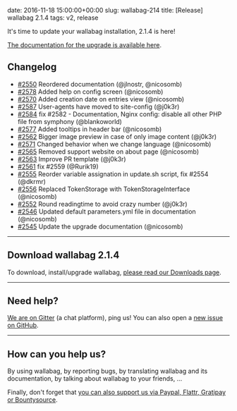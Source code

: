 date: 2016-11-18 15:00:00+00:00
slug: wallabag-214
title: [Release] wallabag 2.1.4
tags: v2, release

It's time to update your wallabag installation, 2.1.4 is here!

[The documentation for the upgrade is available here](http://doc.wallabag.org/en/master/user/upgrade.html).  

## Changelog

- [#2550](https://github.com/wallabag/wallabag/pull/2550) Reordered documentation (@jlnostr, @nicosomb)
- [#2578](https://github.com/wallabag/wallabag/pull/2578) Added help on config screen (@nicosomb)
- [#2570](https://github.com/wallabag/wallabag/pull/2570) Added creation date on entries view (@nicosomb)
- [#2587](https://github.com/wallabag/wallabag/pull/2587) User-agents have moved to site-config (@j0k3r)
- [#2584](https://github.com/wallabag/wallabag/pull/2584) fix #2582 - Documentation, Nginx config: disable all other PHP file from symphony (@blankoworld)
- [#2577](https://github.com/wallabag/wallabag/pull/2577) Added tooltips in header bar (@nicosomb)
- [#2562](https://github.com/wallabag/wallabag/pull/2562) Bigger image preview in case of only image content (@j0k3r)
- [#2571](https://github.com/wallabag/wallabag/pull/2571) Changed behavior when we change language (@nicosomb)
- [#2565](https://github.com/wallabag/wallabag/pull/2565) Removed support website on about page (@nicosomb)
- [#2563](https://github.com/wallabag/wallabag/pull/2563) Improve PR template (@j0k3r)
- [#2561](https://github.com/wallabag/wallabag/pull/2561) fix #2559 (@Rurik19)
- [#2555](https://github.com/wallabag/wallabag/pull/2555) Reorder variable assignation in update.sh script, fix #2554 (@dkrmr)
- [#2556](https://github.com/wallabag/wallabag/pull/2556) Replaced TokenStorage with TokenStorageInterface (@nicosomb)
- [#2552](https://github.com/wallabag/wallabag/pull/2552) Round readingtime to avoid crazy number (@j0k3r)
- [#2546](https://github.com/wallabag/wallabag/pull/2546) Updated default parameters.yml file in documentation (@nicosomb)
- [#2545](https://github.com/wallabag/wallabag/pull/2545) Update the upgrade documentation (@nicosomb)

<hr />

## Download wallabag 2.1.4

To download, install/upgrade wallabag, [please read our Downloads page](https://www.wallabag.org/pages/download-wallabag.html).

<hr />

## Need help?

[We are on Gitter](https://gitter.im/wallabag/wallabag) (a chat platform), ping us! You can also open a [new issue on GitHub](https://github.com/wallabag/wallabag/issues/new).

<hr />

## How can you help us?

By using wallabag, by reporting bugs, by translating wallabag and its documentation, by talking about wallabag to your friends, ...

Finally, don't forget that [you can also support us via Paypal, Flattr, Gratipay or Bountysource](https://www.wallabag.org/pages/donations.html).
